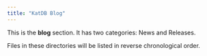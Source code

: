 ```yaml
---
title: "KatDB Blog"
---
```



This is the **blog** section. It has two categories: News and Releases.

Files in these directories will be listed in reverse chronological order.

